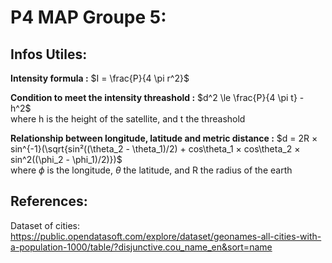 # P4 MAP Groupe  5:

## Infos Utiles:

**Intensity formula :** $I = \frac{P}{4 \pi r^2}$

**Condition to meet the intensity threashold :** $d^2 \le \frac{P}{4 \pi t} - h^2$ \
where h is the height of the satellite, and t the threashold

**Relationship between longitude, latitude and metric distance :** $d = 2R × sin^{-1}(\sqrt{sin²((\theta_2 - \theta_1)/2) + cos\theta_1 × cos\theta_2 × sin^2((\phi_2 - \phi_1)/2)})$ \
where $\phi$ is the longitude, $\theta$ the latitude, and R the radius of the earth

## References:
Dataset of cities: https://public.opendatasoft.com/explore/dataset/geonames-all-cities-with-a-population-1000/table/?disjunctive.cou_name_en&sort=name  
